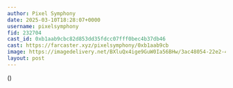 ```yaml
---
author: Pixel Symphony
date: 2025-03-10T18:28:07+0000
username: pixelsymphony
fid: 232704
cast_id: 0xb1aab9cbc82d853dd35fdcc07fff0bec4b37db46
cast: https://farcaster.xyz/pixelsymphony/0xb1aab9cb
image: https://imagedelivery.net/BXluQx4ige9GuW0Ia56BHw/3ac48054-22e2-44dc-b05d-d70f73cf6800/original
layout: post
---
```


()

<img src='https://imagedelivery.net/BXluQx4ige9GuW0Ia56BHw/3ac48054-22e2-44dc-b05d-d70f73cf6800/original' alt='' referrerpolicy='no-referrer'/>

